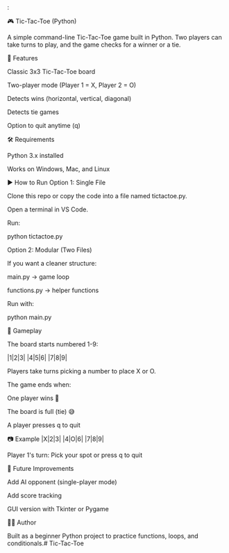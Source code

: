 :

🎮 Tic-Tac-Toe (Python)

A simple command-line Tic-Tac-Toe game built in Python.
Two players can take turns to play, and the game checks for a winner or a tie.

📌 Features

Classic 3x3 Tic-Tac-Toe board

Two-player mode (Player 1 = X, Player 2 = O)

Detects wins (horizontal, vertical, diagonal)

Detects tie games

Option to quit anytime (q)

🛠️ Requirements

Python 3.x installed

Works on Windows, Mac, and Linux

▶️ How to Run
Option 1: Single File

Clone this repo or copy the code into a file named tictactoe.py.

Open a terminal in VS Code.

Run:

python tictactoe.py

Option 2: Modular (Two Files)

If you want a cleaner structure:

main.py → game loop

functions.py → helper functions

Run with:

python main.py

🎯 Gameplay

The board starts numbered 1-9:

|1|2|3|
|4|5|6|
|7|8|9|


Players take turns picking a number to place X or O.

The game ends when:

One player wins 🎉

The board is full (tie) 😅

A player presses q to quit

📷 Example
|X|2|3|
|4|O|6|
|7|8|9|

Player 1's turn: Pick your spot or press q to quit

🙌 Future Improvements

Add AI opponent (single-player mode)

Add score tracking

GUI version with Tkinter or Pygame

👨‍💻 Author

Built as a beginner Python project to practice functions, loops, and conditionals.# Tic-Tac-Toe
